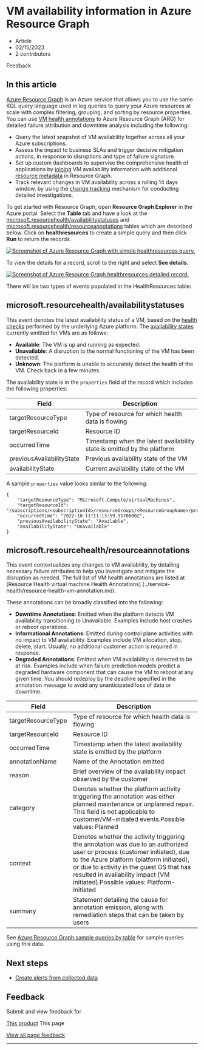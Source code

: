 # VM availability information in Azure Resource Graph

* Article
* 02/15/2023
* 2 contributors

Feedback

## In this article

[Azure Resource Graph](../governance/resource-graph/overview) is an Azure service that allows you to use the same KQL query language used in log queries to query your Azure resources at scale with complex filtering, grouping, and sorting by resource properties. You can use [VM health annotations](../service-health/resource-health-vm-annotation) to Azure Resource Graph (ARG) for detailed failure attribution and downtime analysis including the following:

* Query the latest snapshot of VM availability together across all your Azure subscriptions.
* Assess the impact to business SLAs and trigger decisive mitigation actions, in response to disruptions and type of failure signature.
* Set up custom dashboards to supervise the comprehensive health of applications by [joining](../governance/resource-graph/concepts/work-with-data) VM availability information with additional [resource metadata](../governance/resource-graph/samples/samples-by-table?tabs=azure-cli) in Resource Graph.
* Track relevant changes in VM availability across a rolling 14 days window, by using the [change tracking](../governance/resource-graph/how-to/get-resource-changes) mechanism for conducting detailed investigations.

To get started with Resource Graph, open **Resource Graph Explorer** in the Azure portal. Select the **Table** tab and have a look at the [microsoft.resourcehealth/availabilitystatuses](#microsoftresourcehealthavailabilitystatuses) and [microsoft.resourcehealth/resourceannotations](#microsoftresourcehealthresourceannotations) tables which are described below. Click on **healthresources** to create a simple query and then click **Run** to return the records.

[![Screenshot of Azure Resource Graph with simple healthresources query.](media/monitor-vm/resource-graph-explorer-healthresources.png)](media/monitor-vm/resource-graph-explorer-healthresources.png#lightbox)

To view the details for a record, scroll to the right and select **See details**.

[![Screenshot of Azure Resource Graph healthresources detailed record.](media/monitor-vm/resource-graph-explorer-healthresources-detail.png)](media/monitor-vm/resource-graph-explorer-healthresources-detail.png#lightbox)

There will be two types of events populated in the HealthResources table:

## microsoft.resourcehealth/availabilitystatuses

This event denotes the latest availability status of a VM, based on the [health checks](../service-health/resource-health-checks-resource-types#microsoftcomputevirtualmachines) performed by the underlying Azure platform. The [availability states](../service-health/resource-health-overview#health-status) currently emitted for VMs are as follows:

* **Available**: The VM is up and running as expected.
* **Unavailable**: A disruption to the normal functioning of the VM has been detected.
* **Unknown**: The platform is unable to accurately detect the health of the VM. Check back in a few minutes.

The availability state is in the `properties` field of the record which includes the following properties:

| Field | Description |
| --- | --- |
| targetResourceType | Type of resource for which health data is flowing |
| targetResourceId | Resource ID |
| occurredTime | Timestamp when the latest availability state is emitted by the platform |
| previousAvailabilityState | Previous availability state of the VM |
| availabilityState | Current availability state of the VM |

A sample `properties` value looks similar to the following:

```
{
    "targetResourceType": "Microsoft.Compute/virtualMachines",
    "targetResourceId": "/subscriptions/<subscriptionId>/resourceGroups/<ResourceGroupName>/providers/Microsoft.Compute/virtualMachines/<VMName>",
    "occurredTime": "2022-10-11T11:13:59.9570000Z",
    "previousAvailabilityState": "Available",
    "availabilityState": "Unavailable"
}

```

## microsoft.resourcehealth/resourceannotations

This event contextualizes any changes to VM availability, by detailing necessary failure attributes to help you investigate and mitigate the disruption as needed. The full list of VM health annotations are listed at [Resource Health virtual machine Health Annotations] (../service-health/resource-health-vm-annotation.md).

These annotations can be broadly classified into the following:

* **Downtime Annotations**: Emitted when the platform detects VM availability transitioning to Unavailable. Examples include host crashes or reboot operations.
* **Informational Annotations**: Emitted during control plane activities with no impact to VM availability. Examples include VM allocation, stop, delete, start. Usually, no additional customer action is required in response.
* **Degraded Annotations**: Emitted when VM availability is detected to be at risk. Examples include when failure prediction models predict a degraded hardware component that can cause the VM to reboot at any given time. You should redeploy by the deadline specified in the annotation message to avoid any unanticipated loss of data or downtime.

| Field | Description |
| --- | --- |
| targetResourceType | Type of resource for which health data is flowing |
| targetResourceId | Resource ID |
| occurredTime | Timestamp when the latest availability state is emitted by the platform |
| annotationName | Name of the Annotation emitted |
| reason | Brief overview of the availability impact observed by the customer |
| category | Denotes whether the platform activity triggering the annotation was either planned maintenance or unplanned repair. This field is not applicable to customer/VM-initiated events.Possible values: Planned | Unplanned | Not Applicable | Null |
| context | Denotes whether the activity triggering the annotation was due to an authorized user or process (customer initiated), due to the Azure platform (platform initiated), or due to activity in the guest OS that has resulted in availability impact (VM initiated).Possible values: Platform-Initiated | User-initiated | VM-initiated | Not Applicable | Null |
| summary | Statement detailing the cause for annotation emission, along with remediation steps that can be taken by users |

See [Azure Resource Graph sample queries by table](../governance/resource-graph/samples/samples-by-table?tabs=azure-cli#healthresources) for sample queries using this data.

## Next steps

* [Create alerts from collected data](../azure-monitor/vm/monitor-virtual-machine-alerts)

## Feedback

Submit and view feedback for

[This product](https://feedback.azure.com/d365community/forum/ec2f1827-be25-ec11-b6e6-000d3a4f0f1c)
This page

[View all page feedback](https://github.com/MicrosoftDocs/azure-docs/issues)

---
